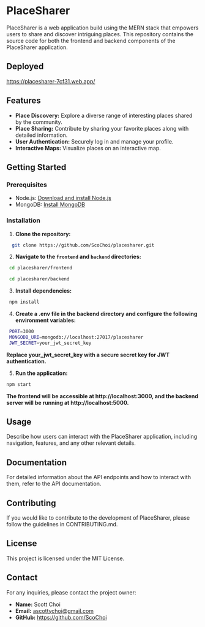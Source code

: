 # PlaceSharer


PlaceSharer is a web application build using the MERN stack that empowers users to share and discover intriguing places. This repository contains the source code for both the frontend and backend components of the PlaceSharer application.

## Deployed

https://placesharer-7cf31.web.app/

## Features

- **Place Discovery:** Explore a diverse range of interesting places shared by the community.
- **Place Sharing:** Contribute by sharing your favorite places along with detailed information.
- **User Authentication:** Securely log in and manage your profile.
- **Interactive Maps:** Visualize places on an interactive map.

## Getting Started

### Prerequisites

- Node.js: [Download and install Node.js](https://nodejs.org/)
- MongoDB: [Install MongoDB](https://docs.mongodb.com/manual/installation/)

### Installation

1. **Clone the repository:**

 ```bash
   git clone https://github.com/ScoChoi/placesharer.git
 ```

2. **Navigate to the `frontend` and `backend` directories:**
   
  ```bash
   cd placesharer/frontend
  ```
  ```bash
   cd placesharer/backend
  ```

3. **Install dependencies:**

  ```bash
   npm install
  ```

4. **Create a .env file in the backend directory and configure the following environment variables:**

  ```bash
   PORT=3000
   MONGODB_URI=mongodb://localhost:27017/placesharer
   JWT_SECRET=your_jwt_secret_key
  ```
   **Replace your_jwt_secret_key with a secure secret key for JWT authentication.**

5. **Run the application:**

```bash
npm start
```
**The frontend will be accessible at http://localhost:3000, and the backend server will be running at http://localhost:5000.**

## Usage
Describe how users can interact with the PlaceSharer application, including navigation, features, and any other relevant details.

## Documentation
For detailed information about the API endpoints and how to interact with them, refer to the API documentation.

## Contributing
If you would like to contribute to the development of PlaceSharer, please follow the guidelines in CONTRIBUTING.md.

## License
This project is licensed under the MIT License.

## Contact
For any inquiries, please contact the project owner:

- **Name:** Scott Choi
- **Email:** ascottychoi@gmail.com
- **GitHub:** https://github.com/ScoChoi
